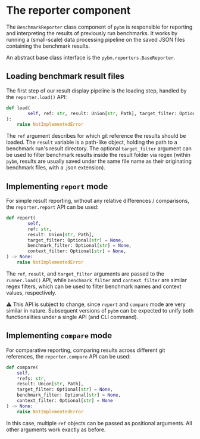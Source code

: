 # The reporter component

The `BenchmarkReporter` class component of `pybm` is responsible for reporting and interpreting the results of
previously run benchmarks. It works by running a (small-scale) data processing pipeline on the saved JSON files
containing the benchmark results.

An abstract base class interface is the `pybm.reporters.BaseReporter`.

## Loading benchmark result files

The first step of our result display pipeline is the loading step, handled by the `reporter.load()` API:

```python
def load(
        self, ref: str, result: Union[str, Path], target_filter: Optional[str] = None
):
    raise NotImplementedError
```

The `ref` argument describes for which git reference the results should be loaded. The `result` variable is a path-like
object, holding the path to a benchmark run's result directory. The optional `target_filter` argument can be used to
filter benchmark results inside the result folder via regex (within `pybm`, results are usually saved under the same
file name as their originating benchmark files, with a .json extension).

## Implementing `report` mode

For simple result reporting, without any relative differences / comparisons, the `reporter.report` API can be used:

```python
def report(
        self,
        ref: str,
        result: Union[str, Path],
        target_filter: Optional[str] = None,
        benchmark_filter: Optional[str] = None,
        context_filter: Optional[str] = None,
) -> None:
    raise NotImplementedError
```

The `ref`, `result`, and `target_filter` arguments are passed to the `runner.load()` API, while `benchmark_filter`
and `context_filter` are similar regex filters, which can be used to filter benchmark names and context values,
respectively.

⚠️ This API is subject to change, since `report` and `compare` mode are very similar in nature. Subsequent versions
of `pybm` can be expected to unify both functionalities under a single API (and CLI command).

## Implementing `compare` mode

For comparative reporting, comparing results across different git references, the `reporter.compare` API can be used:

```python
def compare(
    self,
    *refs: str,
    result: Union[str, Path],
    target_filter: Optional[str] = None,
    benchmark_filter: Optional[str] = None,
    context_filter: Optional[str] = None
) -> None:
    raise NotImplementedError
```

In this case, multiple `ref` objects can be passed as positional arguments. All other arguments work exactly as before.